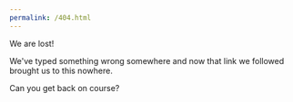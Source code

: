 ```yaml
---
permalink: /404.html
---
```


We are lost!

We've typed something wrong somewhere and now that link we followed brought us to this nowhere.

Can you get back on course?



